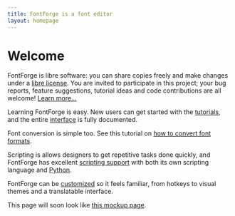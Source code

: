 ```yaml
---
title: FontForge is a font editor
layout: homepage
---
```


Welcome
==========

FontForge is libre software: you can share copies freely and make changes
under a [libre license](/en-US/about/project/license.html).
You are invited to participate in this project; your bug reports, feature
suggestions, tutorial ideas and code contributions are all welcome! [Learn
more...](/en-US/documentation/developer/)

Learning FontForge is easy. New users can get started with the
[tutorials](/en-US/tutorials/index.html), and the entire [interface](/en-US/documentation/interface/index.html)
is fully documented.

Font conversion is simple too. See this tutorial on [how to convert font
formats](/en-US/tutorial/convert.html).

Scripting is allows designers to get repetitive tasks done quickly, and
FontForge has excellent [scripting support](/en-US/documentation/scripting/index.html) with
both its own scripting language and
[Python](/en-US/documentation/scripting/python/index.html).

FontForge can be [customized](/en-US/documentation/customizing/index.html) so it feels
familiar, from hotkeys to visual themes and a translatable interface.

This page will soon look like [this mockup
page](/meta/home.html).